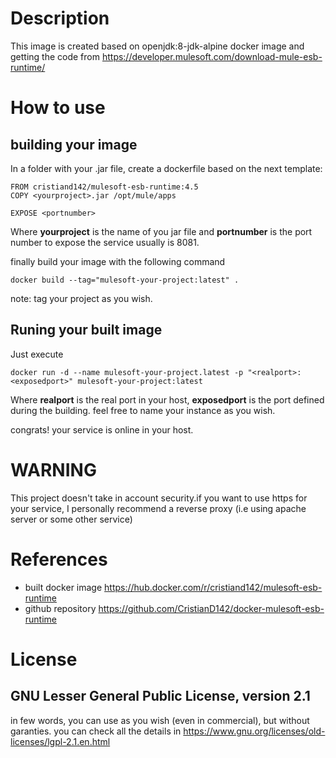 # Description
This image is created based on openjdk:8-jdk-alpine docker image and getting the code from https://developer.mulesoft.com/download-mule-esb-runtime/

# How to use

## building your image

In a folder with your .jar file, create a dockerfile based on the next template:

```
FROM cristiand142/mulesoft-esb-runtime:4.5
COPY <yourproject>.jar /opt/mule/apps

EXPOSE <portnumber>
```

Where **yourproject** is the name of you jar file and **portnumber** is the port number to expose the service usually is 8081.

finally build your image with the following command

```
docker build --tag="mulesoft-your-project:latest" .
```

note: tag your project as you wish. 

## Runing your built image

Just execute

```
docker run -d --name mulesoft-your-project.latest -p "<realport>:<exposedport>" mulesoft-your-project:latest
```

Where **realport** is the real port in your host, **exposedport** is the port defined during the building. feel free to name your instance as you wish.

congrats! your service is online in your host.

# WARNING

This project doesn't take in account security.if you want to use https for your service, I personally recommend a reverse proxy (i.e using apache server or some other service)

# References
- built docker image https://hub.docker.com/r/cristiand142/mulesoft-esb-runtime
- github repository https://github.com/CristianD142/docker-mulesoft-esb-runtime

# License 

## GNU Lesser General Public License, version 2.1

in few words, you can use as you wish (even in commercial), but without garanties. you can check all the details in https://www.gnu.org/licenses/old-licenses/lgpl-2.1.en.html